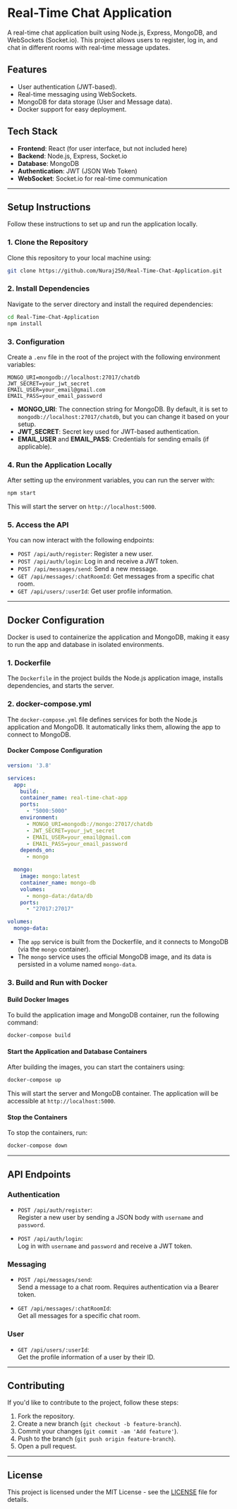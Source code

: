 # Real-Time Chat Application

A real-time chat application built using Node.js, Express, MongoDB, and WebSockets (Socket.io). This project allows users to register, log in, and chat in different rooms with real-time message updates.

## Features
- User authentication (JWT-based).
- Real-time messaging using WebSockets.
- MongoDB for data storage (User and Message data).
- Docker support for easy deployment.

## Tech Stack
- **Frontend**: React (for user interface, but not included here)
- **Backend**: Node.js, Express, Socket.io
- **Database**: MongoDB
- **Authentication**: JWT (JSON Web Token)
- **WebSocket**: Socket.io for real-time communication

---

## Setup Instructions

Follow these instructions to set up and run the application locally.

### 1. **Clone the Repository**
Clone this repository to your local machine using:
```bash
git clone https://github.com/Nuraj250/Real-Time-Chat-Application.git
```

### 2. **Install Dependencies**
Navigate to the server directory and install the required dependencies:
```bash
cd Real-Time-Chat-Application
npm install
```

### 3. **Configuration**
Create a `.env` file in the root of the project with the following environment variables:
```env
MONGO_URI=mongodb://localhost:27017/chatdb
JWT_SECRET=your_jwt_secret
EMAIL_USER=your_email@gmail.com
EMAIL_PASS=your_email_password
```
- **MONGO_URI**: The connection string for MongoDB. By default, it is set to `mongodb://localhost:27017/chatdb`, but you can change it based on your setup.
- **JWT_SECRET**: Secret key used for JWT-based authentication.
- **EMAIL_USER** and **EMAIL_PASS**: Credentials for sending emails (if applicable).

### 4. **Run the Application Locally**
After setting up the environment variables, you can run the server with:
```bash
npm start
```
This will start the server on `http://localhost:5000`.

### 5. **Access the API**
You can now interact with the following endpoints:
- `POST /api/auth/register`: Register a new user.
- `POST /api/auth/login`: Log in and receive a JWT token.
- `POST /api/messages/send`: Send a new message.
- `GET /api/messages/:chatRoomId`: Get messages from a specific chat room.
- `GET /api/users/:userId`: Get user profile information.

---

## Docker Configuration

Docker is used to containerize the application and MongoDB, making it easy to run the app and database in isolated environments.

### 1. **Dockerfile**
The `Dockerfile` in the project builds the Node.js application image, installs dependencies, and starts the server.

### 2. **docker-compose.yml**
The `docker-compose.yml` file defines services for both the Node.js application and MongoDB. It automatically links them, allowing the app to connect to MongoDB.

#### Docker Compose Configuration

```yaml
version: '3.8'

services:
  app:
    build: .
    container_name: real-time-chat-app
    ports:
      - "5000:5000"
    environment:
      - MONGO_URI=mongodb://mongo:27017/chatdb
      - JWT_SECRET=your_jwt_secret
      - EMAIL_USER=your_email@gmail.com
      - EMAIL_PASS=your_email_password
    depends_on:
      - mongo

  mongo:
    image: mongo:latest
    container_name: mongo-db
    volumes:
      - mongo-data:/data/db
    ports:
      - "27017:27017"

volumes:
  mongo-data:
```

- The `app` service is built from the Dockerfile, and it connects to MongoDB (via the `mongo` container).
- The `mongo` service uses the official MongoDB image, and its data is persisted in a volume named `mongo-data`.

### 3. **Build and Run with Docker**

#### Build Docker Images
To build the application image and MongoDB container, run the following command:
```bash
docker-compose build
```

#### Start the Application and Database Containers
After building the images, you can start the containers using:
```bash
docker-compose up
```

This will start the server and MongoDB container. The application will be accessible at `http://localhost:5000`.

#### Stop the Containers
To stop the containers, run:
```bash
docker-compose down
```

---

## API Endpoints

### **Authentication**
- `POST /api/auth/register`:  
  Register a new user by sending a JSON body with `username` and `password`.

- `POST /api/auth/login`:  
  Log in with `username` and `password` and receive a JWT token.

### **Messaging**
- `POST /api/messages/send`:  
  Send a message to a chat room. Requires authentication via a Bearer token.

- `GET /api/messages/:chatRoomId`:  
  Get all messages for a specific chat room.

### **User**
- `GET /api/users/:userId`:  
  Get the profile information of a user by their ID.

---

## Contributing

If you'd like to contribute to the project, follow these steps:
1. Fork the repository.
2. Create a new branch (`git checkout -b feature-branch`).
3. Commit your changes (`git commit -am 'Add feature'`).
4. Push to the branch (`git push origin feature-branch`).
5. Open a pull request.

---

## License

This project is licensed under the MIT License - see the [LICENSE](LICENSE) file for details.